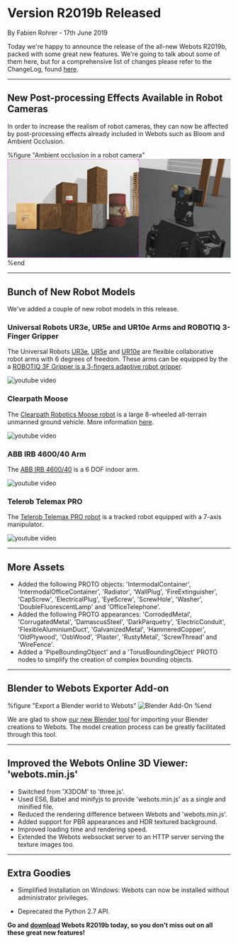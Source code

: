 # Version R2019b Released

<p id="publish-data">By Fabien Rohrer - 17th June 2019</p>

Today we're happy to announce the release of the all-new Webots R2019b, packed with some great new features.
We're going to talk about some of them here, but for a comprehensive list of changes please refer to the ChangeLog, found [here](https://www.cyberbotics.com/dvd/common/doc/webots/ChangeLog.html).

---

## New Post-processing Effects Available in Robot Cameras

In order to increase the realism of robot cameras, they can now be affected by post-processing effects already included in Webots such as Bloom and Ambient Occlusion.

%figure "Ambient occlusion in a robot camera"
![Camera PostProcessing](images/camera_post_processing.png)
%end

---

## Bunch of New Robot Models

We've added a couple of new robot models in this release.

### Universal Robots UR3e, UR5e and UR10e Arms and ROBOTIQ 3-Finger Gripper

The Universal Robots [UR3e](https://www.cyberbotics.com/doc/guide/ure), [UR5e](https://www.cyberbotics.com/doc/guide/ure) and [UR10e](https://www.cyberbotics.com/doc/guide/ure) are flexible collaborative robot arms with 6 degrees of freedom.
These arms can be equipped by the a [ROBOTIQ 3F Gripper is a 3-fingers adaptive robot gripper](https://www.cyberbotics.com/doc/guide/gripper-actuators#robotiq-3f-gripper).

![youtube video](https://www.youtube.com/watch?v=WIY9ebqSXUc)

### Clearpath Moose

The [Clearpath Robotics Moose robot](https://www.clearpathrobotics.com/moose-ugv/) is a large 8-wheeled all-terrain unmanned ground vehicle.
More information [here](https://www.cyberbotics.com/doc/guide/moose).

![youtube video](https://www.youtube.com/watch?v=joPAnZcOouc)

### ABB IRB 4600/40 Arm

The [ABB IRB 4600/40](https://www.cyberbotics.com/doc/guide/irb4600-40) is a 6 DOF indoor arm.

![youtube video](https://www.youtube.com/watch?v=Jq0-DkEwwj4)

### Telerob Telemax PRO

The [Telerob Telemax PRO robot](https://www.cyberbotics.com/doc/guide/telemax-pro) is a tracked robot equipped with a 7-axis manipulator.

![youtube video](https://www.youtube.com/watch?v=lUWMGk0i9Tc)

---

## More Assets

- Added the following PROTO objects: 'IntermodalContainer', 'IntermodalOfficeContainer', 'Radiator', 'WallPlug', 'FireExtinguisher', 'CapScrew', 'ElectricalPlug', 'EyeScrew', 'ScrewHole', 'Washer', 'DoubleFluorescentLamp' and 'OfficeTelephone'.
- Added the following PROTO appearances: 'CorrodedMetal', 'CorrugatedMetal', 'DamascusSteel', 'DarkParquetry', 'ElectricConduit', 'FlexibleAluminiumDuct', 'GalvanizedMetal', 'HammeredCopper', 'OldPlywood', 'OsbWood', 'Plaster', 'RustyMetal', 'ScrewThread' and 'WireFence'.
- Added a 'PipeBoundingObject' and a 'TorusBoundingObject' PROTO nodes to simplify the creation of complex bounding objects.

---

## Blender to Webots Exporter Add-on

%figure "Export a Blender world to Webots"
![Blender Add-On](https://raw.githubusercontent.com/omichel/blender-webots-exporter/master/demo.gif)
%end

We are glad to show [our new Blender tool](https://github.com/omichel/blender-webots-exporter
) for importing your Blender creations to Webots.
The model creation process can be greatly facilitated through this tool.

---

## Improved the Webots Online 3D Viewer: 'webots.min.js'

- Switched from 'X3DOM' to 'three.js'.
- Used ES6, Babel and minifyjs to provide 'webots.min.js' as a single and minified file.
- Reduced the rendering difference between Webots and 'webots.min.js'.
- Added support for PBR appearances and HDR textured background.
- Improved loading time and rendering speed.
- Extended the Webots websocket server to an HTTP server serving the texture images too.

---

## Extra Goodies

- Simplified Installation on Windows: Webots can now be installed without administrator privileges.

- Deprecated the Python 2.7 API.

**Go and [download](https://cyberbotics.com/#download) Webots R2019b today, so you don't miss out on all these great new features!**
